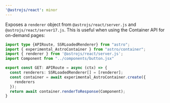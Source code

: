 ```yaml
---
'@astrojs/react': minor
---
```


Exposes a `renderer` object from `@astrojs/react/server.js` and `@astrojs/react/server17.js`. This is useful when using the Container API for on-demand pages:

```ts
import type {APIRoute, SSRLoadedRenderer} from "astro";
import { experimental_AstroContainer } from "astro/container";
import { renderer } from '@astrojs/react/server.js';
import Component from "../components/button.jsx"

export const GET: APIRoute = async (ctx) => {
  const renderers: SSRLoadedRenderer[] = [renderer];
  const container = await experimental_AstroContainer.create({
    renderers
  });
  return await container.renderToResponse(Component);
}
```

